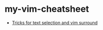 # my-vim-cheatsheet

- [Tricks for text selection and vim surround](https://github.com/denniscual/my-vim-cheatsheet/wiki/Text-selection-and-vim-surround)

